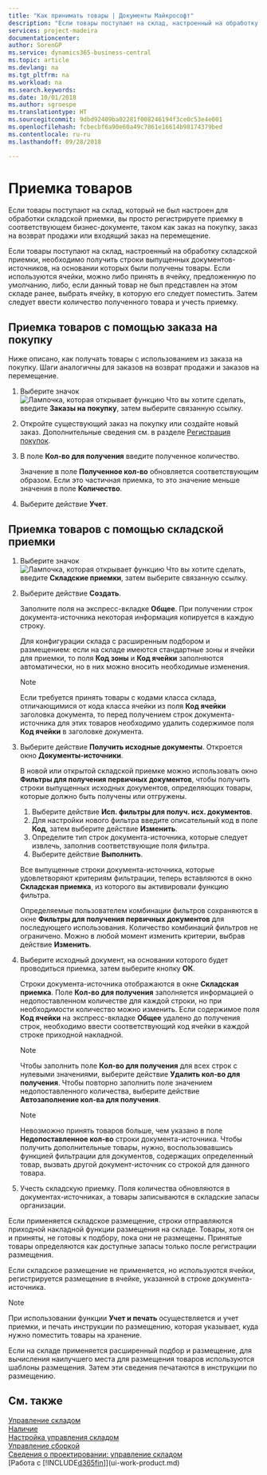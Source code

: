 ```yaml
---
title: "Как принимать товары | Документы Майкрософт"
description: "Если товары поступают на склад, настроенный на обработку складской приемки, необходимо получить строки выпущенных документов-источников, на основании которых были получены товары."
services: project-madeira
documentationcenter: 
author: SorenGP
ms.service: dynamics365-business-central
ms.topic: article
ms.devlang: na
ms.tgt_pltfrm: na
ms.workload: na
ms.search.keywords: 
ms.date: 10/01/2018
ms.author: sgroespe
ms.translationtype: HT
ms.sourcegitcommit: 9dbd92409ba02281f008246194f3ce0c53e4e001
ms.openlocfilehash: fcbecbf6a90e60a49c7861e16614b98174379bed
ms.contentlocale: ru-ru
ms.lasthandoff: 09/28/2018

---
```

# <a name="receive-items"></a>Приемка товаров
Если товары поступают на склад, который не был настроен для обработки складской приемки, вы просто регистрируете приемку в соответствующем бизнес-документе, таком как заказ на покупку, заказ на возврат продажи или входящий заказ на перемещение.

Если товары поступают на склад, настроенный на обработку складской приемки, необходимо получить строки выпущенных документов-источников, на основании которых были получены товары. Если используются ячейки, можно либо принять в ячейку, предложенную по умолчанию, либо, если данный товар не был представлен на этом складе ранее, выбрать ячейку, в которую его следует поместить. Затем следует ввести количество полученного товара и учесть приемку.  

## <a name="to-receive-items-with-a-purchase-order"></a>Приемка товаров с помощью заказа на покупку
Ниже описано, как получать товары с использованием из заказа на покупку. Шаги аналогичны для заказов на возврат продажи и заказов на перемещение.  
1. Выберите значок ![Лампочка, которая открывает функцию Что вы хотите сделать](media/ui-search/search_small.png "Что вы хотите сделать"), введите **Заказы на покупку**, затем выберите связанную ссылку.
2. Откройте существующий заказ на покупку или создайте новый заказ. Дополнительные сведения см. в разделе [Регистрация покупок](purchasing-how-record-purchases.md).
3. В поле **Кол-во для получения** введите полученное количество.

    Значение в поле **Полученное кол-во** обновляется соответствующим образом. Если это частичная приемка, то это значение меньше значения в поле **Количество**.
4. Выберите действие **Учет**.

## <a name="to-receive-items-with-a-warehouse-receipt"></a>Приемка товаров с помощью складской приемки
1.  Выберите значок ![Лампочка, которая открывает функцию Что вы хотите сделать](media/ui-search/search_small.png "Что вы хотите сделать"), введите **Складские приемки**, затем выберите связанную ссылку.  
2.  Выберите действие **Создать**.  

    Заполните поля на экспресс-вкладке **Общее**. При получении строк документа-источника некоторая информация копируется в каждую строку.  

    Для конфигурации склада с расширенным подбором и размещением: если на складе имеются стандартные зоны и ячейки для приемки, то поля **Код зоны** и **Код ячейки** заполняются автоматически, но в них можно вносить необходимые изменения.  

    > [!NOTE]  
    >  Если требуется принять товары с кодами класса склада, отличающимися от кода класса ячейки из поля **Код ячейки** заголовка документа, то перед получением строк документа-источника для этих товаров необходимо удалить содержимое поля **Код ячейки** в заголовке документа.  
3.  Выберите действие **Получить исходные документы**. Откроется окно **Документы-источники**.

    В новой или открытой складской приемке можно использовать окно **Фильтры для получения первичных документов**, чтобы получить строки выпущенных исходных документов, определяющих товары, которые должно быть получены или отгружены.

    1. Выберите действие **Исп. фильтры для получ. исх. документов**.  
    2. Для настройки нового фильтра введите описательный код в поле **Код**, затем выберите действие **Изменить**.  
    3. Определите тип строк документа-источника, которые следует извлечь, заполнив соответствующие поля фильтра.  
    4. Выберите действие **Выполнить**.  

    Все выпущенные строки документа-источника, которые удовлетворяют критериям фильтрации, теперь вставляются в окно **Складская приемка**, из которого вы активировали функцию фильтра.  

    Определяемые пользователем комбинации фильтров сохраняются в окне **Фильтры для получения первичных документов** для последующего использования. Количество комбинаций фильтров не ограничено. Можно в любой момент изменить критерии, выбрав действие **Изменить**.

4.  Выберите исходный документ, на основании которого будет проводиться приемка, затем выберите кнопку **ОК**.  

    Строки документа-источника отображаются в окне **Складская приемка**. Поле **Кол-во для получения** заполняется информацией о недопоставленном количестве для каждой строки, но при необходимости количество можно изменить. Если содержимое поля **Код ячейки** на экспресс-вкладке **Общее** удалено до получения строк, необходимо ввести соответствующий код ячейки в каждой строке приходной накладной.  

    > [!NOTE]  
    >  Чтобы заполнить поле **Кол-во для получения** для всех строк с нулевыми значениями, выберите действие **Удалить кол-во для получения**. Чтобы повторно заполнить поле значением недопоставленного количества, выберите действие **Автозаполнение кол-ва для получения**.  

    > [!NOTE]  
    >  Невозможно принять товаров больше, чем указано в поле **Недопоставленное кол-во** строки документа-источника. Чтобы получить дополнительные товары, нужно, воспользовавшись функцией фильтрации для документов, содержащих определенный товар, вызвать другой документ-источник со строкой для данного товара.  

5.  Учесть складскую приемку. Поля количества обновляются в документах-источниках, а товары записываются в складские запасы организации.  

Если применяется складское размещение, строки отправляются приходной накладной функции размещения на складе. Товары, хотя он и приняты, не готовы к подбору, пока они не размещены. Принятые товары определяются как доступные запасы только после регистрации размещения.  

Если складское размещение не применяется, но используются ячейки, регистрируется размещение в ячейке, указанной в строке документа-источника.  

> [!NOTE]  
>  При использовании функции **Учет и печать** осуществляется и учет приемки, и печать инструкции по размещению, которая указывает, куда нужно поместить товары на хранение.  
>   
>  Если на складе применяется расширенный подбор и размещение, для вычисления наилучшего места для размещения товаров используются шаблоны размещения. Затем эти сведения печатаются в инструкции по размещению.  

## <a name="see-also"></a>См. также  
[Управление складом](warehouse-manage-warehouse.md)  
[Наличие](inventory-manage-inventory.md)  
[Настройка управления складом](warehouse-setup-warehouse.md)     
[Управление сборкой](assembly-assemble-items.md)    
[Сведения о проектировании: управление складом](design-details-warehouse-management.md)  
[Работа с [!INCLUDE[d365fin](includes/d365fin_md.md)]](ui-work-product.md)

